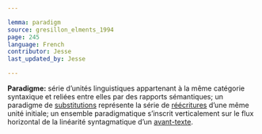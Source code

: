 ```yaml
---

lemma: paradigm
source: gresillon_elments_1994
page: 245
language: French
contributor: Jesse
last_updated_by: Jesse

---
```

**Paradigme:** série d’unités linguistiques appartenant à la même catégorie syntaxique et reliées entre elles par des rapports sémantiques; un paradigme de [substitutions](substitution.html) représente la série de [réécritures](rewriting.html) d’une même unité initiale; un ensemble paradigmatique s’inscrit verticalement sur le flux horizontal de la linéarité syntagmatique d’un [avant-texte](avantTexte.html).
